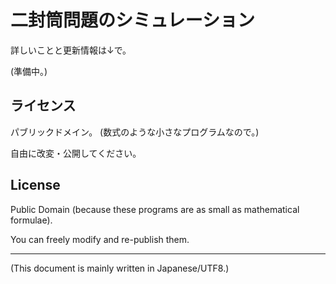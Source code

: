 # 二封筒問題のシミュレーション

<!-- Time-stamp: "2020-11-05T13:41:55Z" -->

詳しいことと更新情報は↓で。

(準備中。)


## ライセンス

パブリックドメイン。 (数式のような小さなプログラムなので。)

自由に改変・公開してください。


## License

Public Domain (because these programs are as small as mathematical formulae).

You can freely modify and re-publish them.

----
(This document is mainly written in Japanese/UTF8.)
